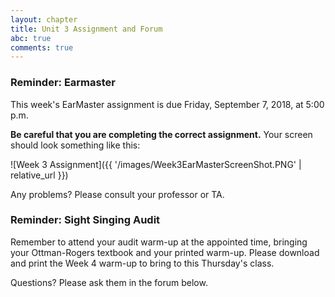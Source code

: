 ```yaml
---
layout: chapter
title: Unit 3 Assignment and Forum
abc: true
comments: true
---
```


### Reminder: Earmaster 

This week's EarMaster assignment is due Friday, September 7, 2018, at 5:00 p.m.

**Be careful that you are completing the correct assignment.** Your screen should look something like this:

![Week 3 Assignment]({{ '/images/Week3EarMasterScreenShot.PNG' | relative_url }})

 Any problems? Please consult your professor or TA.

### Reminder: Sight Singing Audit 

Remember to attend your audit warm-up at the appointed time, bringing your Ottman-Rogers textbook and your printed warm-up. Please download and print the Week 4 warm-up to bring to this Thursday's class.

Questions? Please ask them in the forum below.
